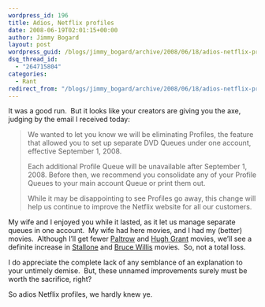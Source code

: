 ```yaml
---
wordpress_id: 196
title: Adios, Netflix profiles
date: 2008-06-19T02:01:15+00:00
author: Jimmy Bogard
layout: post
wordpress_guid: /blogs/jimmy_bogard/archive/2008/06/18/adios-netflix-profiles.aspx
dsq_thread_id:
  - "264715804"
categories:
  - Rant
redirect_from: "/blogs/jimmy_bogard/archive/2008/06/18/adios-netflix-profiles.aspx/"
---
```

It was a good run.&nbsp; But it looks like your creators are giving you the axe, judging by the email I received today:

> We wanted to let you know we will be eliminating Profiles, the feature that allowed you to set up separate DVD Queues under one account, effective September 1, 2008.
> 
> Each additional Profile Queue will be unavailable after September 1, 2008. Before then, we recommend you consolidate any of your Profile Queues to your main account Queue or print them out.
> 
> While it may be disappointing to see Profiles go away, this change will help us continue to improve the Netflix website for all our customers.

My wife and I enjoyed you while it lasted, as it let us manage separate queues in one account.&nbsp; My wife had here movies, and I had my (better) movies.&nbsp; Although I&#8217;ll get fewer [Paltrow](http://www.imdb.com/title/tt0264150/) and [Hugh Grant](http://www.imdb.com/title/tt0130121/) movies, we&#8217;ll see a definite increase in [Stallone](http://www.imdb.com/title/tt0093692/) and [Bruce Willis](http://www.imdb.com/title/tt0102070/) movies.&nbsp; So, not a total loss.

I do appreciate the complete lack of any semblance of an explanation to your untimely demise.&nbsp; But, these unnamed improvements surely must be worth the sacrifice, right?

So adios Netflix profiles, we hardly knew ye.